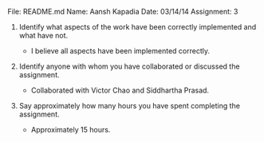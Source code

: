 File: README.md
Name: Aansh Kapadia
Date: 03/14/14
Assignment: 3

1) Identify what aspects of the work have been correctly implemented and what have not.
	- I believe all aspects have been implemented correctly.

2) Identify anyone with whom you have collaborated or discussed the assignment.
	- Collaborated with Victor Chao and Siddhartha Prasad.

3) Say approximately how many hours you have spent completing the assignment.
	- Approximately 15 hours.

